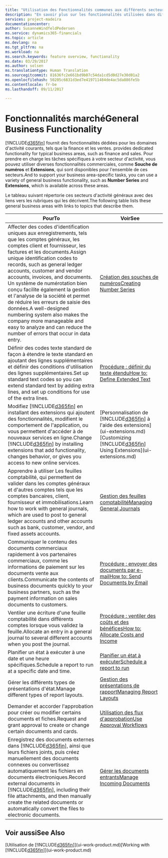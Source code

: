 ```yaml
---
title: "Utilisation des Fonctionnalités communes aux différents secteurs d'activité | Microsoft Docs"
description: "En savoir plus sur les fonctionnalités utilisées dans différents secteurs d'activité dans Dynamics 365 for Financials."
services: project-madeira
documentationcenter: 
author: SusanneWindfeldPedersen
ms.service: dynamics365-financials
ms.topic: article
ms.devlang: na
ms.tgt_pltfrm: na
ms.workload: na
ms.search.keywords: feature overview, functionality
ms.date: 03/29/2017
ms.author: solsen
ms.translationtype: Human Translation
ms.sourcegitcommit: 81636fc2e661bd9b07c54da1cd5d0d27e30d01a2
ms.openlocfilehash: 50205c6831d3ed7e419711484de4ac5da886fe5b
ms.contentlocale: fr-be
ms.lasthandoff: 09/11/2017

---
```

# <a name="general-business-functionality"></a><span data-ttu-id="57979-103">Fonctionnalités marché</span><span class="sxs-lookup"><span data-stu-id="57979-103">General Business Functionality</span></span>
[!INCLUDE[d365fin](includes/d365fin_md.md)]<span data-ttu-id="57979-104"> fournit des fonctionnalités dédiées pour les domaines d'activité courants, tels que la finance et les ventes.</span><span class="sxs-lookup"><span data-stu-id="57979-104"> provides dedicated functionality for typical business areas, such as finance and sales.</span></span> <span data-ttu-id="57979-105">Pour prendre en charge les tâches spécifiques à votre secteur d'activité, vous pouvez utiliser diverses fonctionnalités commerciales, comme **Souche de numéros** et **Extensions**, qui sont disponibles pour l'ensemble de ces secteurs.</span><span class="sxs-lookup"><span data-stu-id="57979-105">And to support your business area-specific tasks, you can use a variety of general business functionality, such as **Number Series** and **Extensions**, which is available across these areas.</span></span>

<span data-ttu-id="57979-106">Le tableau suivant répertorie ces secteurs d'activité généraux avec des liens vers les rubriques qui les décrivent.</span><span class="sxs-lookup"><span data-stu-id="57979-106">The following table lists these general business areas with links to topics that describe them.</span></span>

| <span data-ttu-id="57979-107">Pour</span><span class="sxs-lookup"><span data-stu-id="57979-107">To</span></span> | <span data-ttu-id="57979-108">Voir</span><span class="sxs-lookup"><span data-stu-id="57979-108">See</span></span> |
| --- | --- |
| <span data-ttu-id="57979-109">Affecter des codes d'identification uniques aux enregistrements, tels que les comptes généraux, les comptes client et fournisseur, les factures et les documents.</span><span class="sxs-lookup"><span data-stu-id="57979-109">Assign unique identification codes to records, such as general ledger accounts, customer and vendor accounts, invoices, and documents.</span></span> <span data-ttu-id="57979-110">Un système de numérotation bien conçu facilite également la gestion et l'analyse de la société et permet de réduire les erreurs de saisie des données.</span><span class="sxs-lookup"><span data-stu-id="57979-110">A well-designed numbering system also makes the company more manageable and easy to analyze and can reduce the number of errors that occur in data entry.</span></span> |[<span data-ttu-id="57979-111">Création des souches de numéros</span><span class="sxs-lookup"><span data-stu-id="57979-111">Creating Number Series</span></span>](ui-create-number-series.md) |
| <span data-ttu-id="57979-112">Définir des codes texte standard de façon à étendre le texte standard en ajoutant des lignes supplémentaires et définir des conditions d'utilisation des lignes supplémentaires.</span><span class="sxs-lookup"><span data-stu-id="57979-112">Set up standard text codes so you can extend standard text by adding extra lines, and set up conditions for use of the extra lines.</span></span> |[<span data-ttu-id="57979-113">Procédure : définir du texte étendu</span><span class="sxs-lookup"><span data-stu-id="57979-113">How to: Define Extended Text</span></span>](ui-how-define-ext-text.md) |
| <span data-ttu-id="57979-114">Modifiez [!INCLUDE[d365fin](includes/d365fin_md.md)] en installant des extensions qui ajoutent des fonctionnalités, modifient le comportement de l'application, ou vous permettent d'accéder à de nouveaux services en ligne.</span><span class="sxs-lookup"><span data-stu-id="57979-114">Change [!INCLUDE[d365fin](includes/d365fin_md.md)] by installing extensions that add functionality, changes behavior, or gives you access to new online services.</span></span> |<span data-ttu-id="57979-115">[Personnalisation de [!INCLUDE[d365fin](includes/d365fin_md.md)] à l'aide des extensions](ui-extensions.md)</span><span class="sxs-lookup"><span data-stu-id="57979-115">[Customizing [!INCLUDE[d365fin](includes/d365fin_md.md)] Using Extensions](ui-extensions.md)</span></span> |
| <span data-ttu-id="57979-116">Apprendre à utiliser Les feuilles comptabilité, qui permettent de valider dans les comptes généraux et d'autres comptes tels que les comptes bancaires, client, fournisseur et immobilisations.</span><span class="sxs-lookup"><span data-stu-id="57979-116">Learn how to work with general journals, which are used to post to general ledger accounts and other accounts such as bank, customer, vendor, and fixed assets accounts.</span></span> |[<span data-ttu-id="57979-117">Gestion des feuilles comptabilité</span><span class="sxs-lookup"><span data-stu-id="57979-117">Managing General Journals</span></span>](ui-work-general-journals.md) |
| <span data-ttu-id="57979-118">Communiquer le contenu des documents commerciaux rapidement à vos partenaires commerciaux, comme les informations de paiement sur les documents vente aux clients.</span><span class="sxs-lookup"><span data-stu-id="57979-118">Communicate the contents of business documents quickly to your business partners, such as the payment information on sales documents to customers.</span></span> |[<span data-ttu-id="57979-119">Procédure : envoyer des documents par e-mail</span><span class="sxs-lookup"><span data-stu-id="57979-119">How to: Send Documents by Email</span></span>](ui-how-send-documents-email.md) |
| <span data-ttu-id="57979-120">Ventiler une écriture d'une feuille comptabilité dans différents comptes lorsque vous validez la feuille.</span><span class="sxs-lookup"><span data-stu-id="57979-120">Allocate an entry in a general journal to several different accounts when you post the journal.</span></span> |[<span data-ttu-id="57979-121">Procédure : ventiler des coûts et des bénéfices</span><span class="sxs-lookup"><span data-stu-id="57979-121">How to: Allocate Costs and Income</span></span>](year-allocate-costs-income.md) |
| <span data-ttu-id="57979-122">Planifier un état à exécuter à une date et une heure spécifiques.</span><span class="sxs-lookup"><span data-stu-id="57979-122">Schedule a report to run at a specific date and time.</span></span> |[<span data-ttu-id="57979-123">Planifier un état à exécuter</span><span class="sxs-lookup"><span data-stu-id="57979-123">Schedule a report to run</span></span>](ui-schedule-report.md) |
| <span data-ttu-id="57979-124">Gérer les différents types de présentations d'état.</span><span class="sxs-lookup"><span data-stu-id="57979-124">Manage different types of report layouts.</span></span> |[<span data-ttu-id="57979-125">Gestion des présentations de rapport</span><span class="sxs-lookup"><span data-stu-id="57979-125">Managing Report Layouts</span></span>](ui-manage-report-layouts.md) |
| <span data-ttu-id="57979-126">Demander et accorder l'approbation pour créer ou modifier certains documents et fiches.</span><span class="sxs-lookup"><span data-stu-id="57979-126">Request and grant approval to create or change certain documents and cards.</span></span> |[<span data-ttu-id="57979-127">Utilisation des flux d'approbation</span><span class="sxs-lookup"><span data-stu-id="57979-127">Use Approval Workflows</span></span>](across-how-use-approval-workflows.md) |
| <span data-ttu-id="57979-128">Enregistrez des documents externes dans [!INCLUDE[d365fin](includes/d365fin_md.md)], ainsi que leurs fichiers joints, puis créez manuellement des documents connexes ou convertissez automatiquement les fichiers en documents électroniques.</span><span class="sxs-lookup"><span data-stu-id="57979-128">Record external documents in [!INCLUDE[d365fin](includes/d365fin_md.md)], including their file attachments, and then manually create the related documents or automatically convert the files to electronic documents.</span></span> |[<span data-ttu-id="57979-129">Gérer les documents entrants</span><span class="sxs-lookup"><span data-stu-id="57979-129">Manage Incoming Documents</span></span>](across-income-documents.md) |

## <a name="see-also"></a><span data-ttu-id="57979-130">Voir aussi</span><span class="sxs-lookup"><span data-stu-id="57979-130">See Also</span></span>
<span data-ttu-id="57979-131">[Utilisation de [!INCLUDE[d365fin](includes/d365fin_md.md)]](ui-work-product.md)</span><span class="sxs-lookup"><span data-stu-id="57979-131">[Working with [!INCLUDE[d365fin](includes/d365fin_md.md)]](ui-work-product.md)</span></span>

